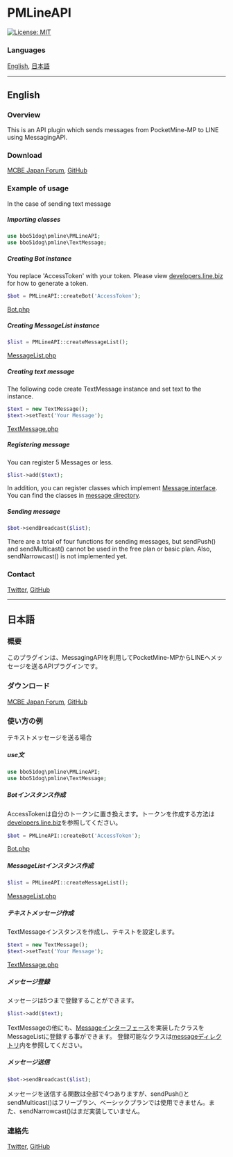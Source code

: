 # PMLineAPI

[![License: MIT](https://img.shields.io/badge/License-MIT-yellow.svg)](https://github.com/bbo51dog/PMLineAPI/blob/master/LICENSE)

### Languages

[English](#English), [日本語](#日本語)

-------

## English

### Overview

This is an API plugin which sends messages from PocketMine-MP to LINE using MessagingAPI.

### Download

[MCBE Japan Forum](https://forum.mcbe.jp/resources/471/), [GitHub](https://github.com/bbo51dog/PMLineAPI/releases)

### Example of usage

In the case of sending text message

##### Importing classes

```php
use bbo51dog\pmline\PMLineAPI;
use bbo51dog\pmline\TextMessage;
```

##### Creating Bot instance

You replace 'AccessToken' with your token.
Please view [developers.line.biz](https://developers.line.biz/en/docs/messaging-api/building-bot/#setting-up-your-bot-on-the-console) for how to generate a token.

```php
$bot = PMLineAPI::createBot('AccessToken');
```

[Bot.php](https://github.com/bbo51dog/PMLineAPI/blob/master/src/bbo51dog/pmline/bot/Bot.php)

##### Creating MessageList instance

```php
$list = PMLineAPI::createMessageList();
```
[MessageList.php](https://github.com/bbo51dog/PMLineAPI/blob/master/src/bbo51dog/pmline/message/MessageList.php)

##### Creating text message

The following code create TextMessage instance and set text to the instance.

```php
$text = new TextMessage();
$text->setText('Your Message');
```

[TextMessage.php](https://github.com/bbo51dog/PMLineAPI/blob/master/src/bbo51dog/pmline/message/TextMessage.php)

##### Registering message

You can register 5 Messages or less.

```php
$list->add($text);
```

In addition, you can register classes which implement [Message interface](https://github.com/bbo51dog/PMLineAPI/blob/master/src/bbo51dog/pmline/message/Message.php).
You can find the classes in [message directory](https://github.com/bbo51dog/PMLineAPI/blob/master/src/bbo51dog/pmline/message).

##### Sending message

```php
$bot->sendBroadcast($list);
```

There are a total of four functions for sending messages, but sendPush() and sendMulticast() cannot be used in the free plan or basic plan. Also, sendNarrowcast() is not implemented yet.

### Contact

[Twitter](https://twitter.com/bbo51dog), [GitHub](https://github.com/bbo51dog)

-------

## 日本語

### 概要

このプラグインは、MessagingAPIを利用してPocketMine-MPからLINEへメッセージを送るAPIプラグインです。

### ダウンロード

[MCBE Japan Forum](https://forum.mcbe.jp/resources/471/), [GitHub](https://github.com/bbo51dog/PMLineAPI/releases)

### 使い方の例

テキストメッセージを送る場合

##### use文

```php
use bbo51dog\pmline\PMLineAPI;
use bbo51dog\pmline\TextMessage;
```

##### Botインスタンス作成

AccessTokenは自分のトークンに置き換えます。トークンを作成する方法は[developers.line.biz](https://developers.line.biz/ja/docs/messaging-api/building-bot/#%E3%83%81%E3%83%A3%E3%83%8D%E3%83%AB%E3%82%A2%E3%82%AF%E3%82%BB%E3%82%B9%E3%83%88%E3%83%BC%E3%82%AF%E3%83%B3%E3%82%92%E7%99%BA%E8%A1%8C%E3%81%99%E3%82%8B)を参照してください。

```php
$bot = PMLineAPI::createBot('AccessToken');
```

[Bot.php](https://github.com/bbo51dog/PMLineAPI/blob/master/src/bbo51dog/pmline/bot/Bot.php)

##### MessageListインスタンス作成

```php
$list = PMLineAPI::createMessageList();
```

[MessageList.php](https://github.com/bbo51dog/PMLineAPI/blob/master/src/bbo51dog/pmline/message/MessageList.php)

##### テキストメッセージ作成

TextMessageインスタンスを作成し、テキストを設定します。

```php
$text = new TextMessage();
$text->setText('Your Message');
```
[TextMessage.php](https://github.com/bbo51dog/PMLineAPI/blob/master/src/bbo51dog/pmline/message/TextMessage.php)

##### メッセージ登録

メッセージは5つまで登録することができます。

```php
$list->add($text);
```

TextMessageの他にも、[Messageインターフェース](https://github.com/bbo51dog/PMLineAPI/blob/master/src/bbo51dog/pmline/message/Message.php)を実装したクラスをMessageListに登録する事ができます。
登録可能なクラスは[messageディレクトリ](https://github.com/bbo51dog/PMLineAPI/blob/master/src/bbo51dog/pmline/message)内を参照してください。

##### メッセージ送信

```php
$bot->sendBroadcast($list);
```

メッセージを送信する関数は全部で4つありますが、sendPush()とsendMulticast()はフリープラン、ベーシックプランでは使用できません。また、sendNarrowcast()はまだ実装していません。

### 連絡先

[Twitter](https://twitter.com/bbo51dog), [GitHub](https://github.com/bbo51dog)
